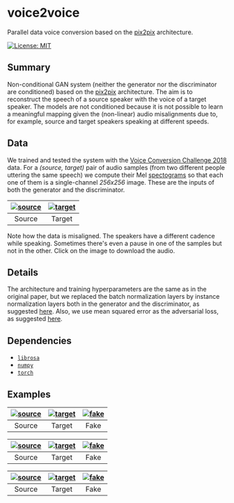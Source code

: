 # voice2voice
Parallel data voice conversion based on the [pix2pix](https://phillipi.github.io/pix2pix/) architecture.

[![License: MIT](https://img.shields.io/badge/License-MIT-yellow.svg)](https://github.com/marcromani/voice2voice/blob/master/LICENSE)

## Summary
Non-conditional GAN system (neither the generator nor the discriminator are conditioned) based on the [pix2pix](https://phillipi.github.io/pix2pix/) architecture. The aim is to reconstruct the speech of a source speaker with the voice of a target speaker. The models are not conditioned because it is not possible to learn a meaningful mapping given the (non-linear) audio misalignments due to, for example, source and target speakers speaking at different speeds.

## Data
We trained and tested the system with the [Voice Conversion Challenge 2018](https://datashare.is.ed.ac.uk/handle/10283/3061) data. For a *(source, target)* pair of audio samples (from two different people uttering the same speech) we compute their Mel [spectograms](https://en.wikipedia.org/wiki/Spectrogram) so that each one of them is a single-channel *256x256* image. These are the inputs of both the generator and the discriminator.

[![](https://github.com/marcromani/voice2voice/blob/master/outputs/source_5.png "source")](https://raw.githubusercontent.com/marcromani/voice2voice/master/outputs/source_5.wav) | [![](https://github.com/marcromani/voice2voice/blob/master/outputs/target_5.png "target")](https://raw.githubusercontent.com/marcromani/voice2voice/master/outputs/target_5.wav)
:-:|:-:
Source | Target

Note how the data is misaligned. The speakers have a different cadence while speaking. Sometimes there's even a pause in one of the samples but not in the other. Click on the image to download the audio.

## Details
The architecture and training hyperparameters are the same as in the original paper, but we replaced the batch normalization layers by instance normalization layers both in the generator and the discriminator, as suggested [here](https://arxiv.org/abs/1607.08022). Also, we use mean squared error as the adversarial loss, as suggested [here](https://arxiv.org/abs/1611.04076).

## Dependencies
* [`librosa`](https://librosa.github.io/librosa/index.html#)
* [`numpy`](https://numpy.org/)
* [`torch`](https://pytorch.org/)

## Examples
[![](https://github.com/marcromani/voice2voice/blob/master/outputs/source_1.png "source")](https://raw.githubusercontent.com/marcromani/voice2voice/master/outputs/source_1.wav) | [![](https://github.com/marcromani/voice2voice/blob/master/outputs/target_1.png "target")](https://raw.githubusercontent.com/marcromani/voice2voice/master/outputs/target_1.wav) | [![](https://github.com/marcromani/voice2voice/blob/master/outputs/fake_1.png "fake")](https://raw.githubusercontent.com/marcromani/voice2voice/master/outputs/fake_1.wav)
:-:|:-:|:-:
Source | Target | Fake

[![](https://github.com/marcromani/voice2voice/blob/master/outputs/source_2.png "source")](https://raw.githubusercontent.com/marcromani/voice2voice/master/outputs/source_2.wav) | [![](https://github.com/marcromani/voice2voice/blob/master/outputs/target_2.png "target")](https://raw.githubusercontent.com/marcromani/voice2voice/master/outputs/target_2.wav) | [![](https://github.com/marcromani/voice2voice/blob/master/outputs/fake_2.png "fake")](https://raw.githubusercontent.com/marcromani/voice2voice/master/outputs/fake_2.wav)
:-:|:-:|:-:
Source | Target | Fake

[![](https://github.com/marcromani/voice2voice/blob/master/outputs/source_3.png "source")](https://raw.githubusercontent.com/marcromani/voice2voice/master/outputs/source_3.wav) | [![](https://github.com/marcromani/voice2voice/blob/master/outputs/target_3.png "target")](https://raw.githubusercontent.com/marcromani/voice2voice/master/outputs/target_3.wav) | [![](https://github.com/marcromani/voice2voice/blob/master/outputs/fake_3.png "fake")](https://raw.githubusercontent.com/marcromani/voice2voice/master/outputs/fake_3.wav)
:-:|:-:|:-:
Source | Target | Fake
